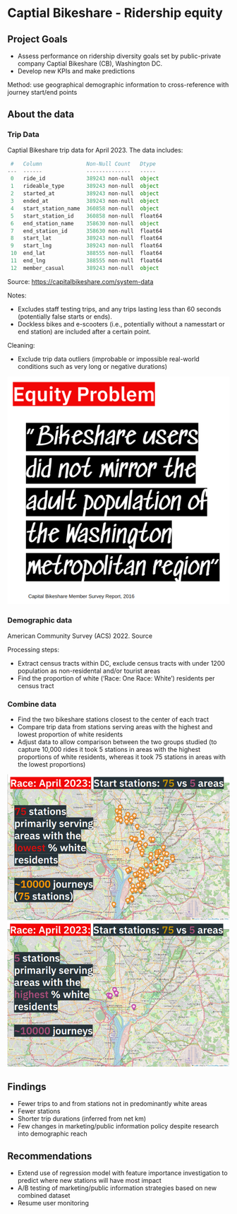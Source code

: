# Captial Bikeshare - Ridership equity

## Project Goals
* Assess performance on ridership diversity goals set by public-private company Captial Bikeshare (CB), Washington DC.
* Develop new KPIs and make predictions

Method: use geographical demographic information to cross-reference with journey start/end points

## About the data

### Trip Data 
Captial Bikeshare trip data for April 2023. The data includes:

```python
 #   Column              Non-Null Count   Dtype  
---  ------              --------------   -----  
 0   ride_id             389243 non-null  object 
 1   rideable_type       389243 non-null  object 
 2   started_at          389243 non-null  object 
 3   ended_at            389243 non-null  object 
 4   start_station_name  360858 non-null  object 
 5   start_station_id    360858 non-null  float64
 6   end_station_name    358630 non-null  object 
 7   end_station_id      358630 non-null  float64
 8   start_lat           389243 non-null  float64
 9   start_lng           389243 non-null  float64
 10  end_lat             388555 non-null  float64
 11  end_lng             388555 non-null  float64
 12  member_casual       389243 non-null  object 
```
Source: https://capitalbikeshare.com/system-data

Notes:
* Excludes staff testing trips, and any trips lasting less than 60 seconds (potentially false starts or ends).
* Dockless bikes and e-scooters (i.e., potentially without a namesstart or end station) are included after a certain point.

Cleaning:
* Exclude trip data outliers (improbable or impossible real-world conditions such as very long or negative durations)

![“Bikeshare users did not mirror the adult population of the Washington metropolitan region” Capital Bikeshare Member Survey Report, 2016](equitybikequote.png "The problem had been known to the company since 2016, but income and race-based divisions had not improved.")
### Demographic data
American Community Survey (ACS) 2022. Source

Processing steps:
* Extract census tracts within DC, exclude census tracts with under 1200 population as non-residental and/or tourist areas
* Find the proportion of white (‘Race: One Race: White’) residents per census tract

### Combine data
* Find the two bikeshare stations closest to the center of each tract
* Compare trip data from stations serving areas with the highest and lowest proportion of white residents
* Adjust data to allow comparison between the two groups studied (to capture 10,000 rides it took 5 stations in areas with the highest proportions of white residents, whereas it took 75 stations in areas with the lowest proportions)

![Map: 75 stations primarily serving areas with the lowest % white residents: ~10000 journeys](low75.png "Map: 75 stations primarily serving areas with the lowest % white residents: ~10000 journeys")![Map: 75 stations primarily serving areas with the lowest % white residents: ~10000 journeys](high5.png "Map: 5 stations primarily serving areas with the highest % white residents: ~10000 journeys")
## Findings
* Fewer trips to and from stations not in predominantly white areas
* Fewer stations
* Shorter trip durations (inferred from net km)
* Few changes in marketing/public information policy despite research into demographic reach

## Recommendations
* Extend use of regression model with feature importance investigation to predict where new stations will have most impact
* A/B testing of marketing/public information strategies based on new combined dataset
* Resume user monitoring